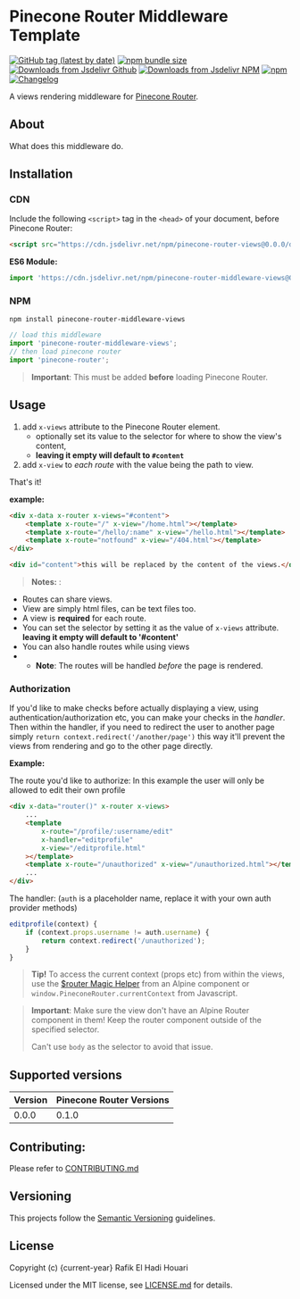 # Pinecone Router Middleware Template

[![GitHub tag (latest by date)](https://img.shields.io/github/v/tag/pinecone-router/middleware-views?color=%2337C8AB&label=version&sort=semver)](https://github.com/pinecone-router/middleware-views/tree/0.0.0)
[![npm bundle size](https://img.shields.io/bundlephobia/minzip/pinecone-router-middleware-views?color=37C8AB)](https://bundlephobia.com/result?p=pinecone-router-middleware-views@0.0.0)
[![Downloads from Jsdelivr Github](https://img.shields.io/jsdelivr/gh/hm/pinecone-router/middleware-views?color=%2337C8AB&logo=github&logoColor=%2337C8AB)](https://www.jsdelivr.com/package/gh/pinecone-router/middleware-views)
[![Downloads from Jsdelivr NPM](https://img.shields.io/jsdelivr/npm/hm/pinecone-router-middleware-views?color=%2337C8AB&&logo=npm)](https://www.jsdelivr.com/package/npm/pinecone-router-middleware-views)
[![npm](https://img.shields.io/npm/dm/pinecone-router-middleware-views?color=37C8AB&label=npm&logo=npm&logoColor=37C8AB)](https://npmjs.com/package/pinecone-router-middleware-views)
[![Changelog](https://img.shields.io/badge/change-log-%2337C8AB)](/CHANGELOG.md)

A views rendering middleware for [Pinecone Router](https://github.com/pinecone-router/router).

## About

What does this middleware do.

## Installation

### CDN

Include the following `<script>` tag in the `<head>` of your document, before Pinecone Router:

```html
<script src="https://cdn.jsdelivr.net/npm/pinecone-router-views@0.0.0/dist/index.umd.js"></script>
```

**ES6 Module:**

```javascript
import 'https://cdn.jsdelivr.net/npm/pinecone-router-middleware-views@0.0.0/dist/index.umd.js';
```

### NPM

```
npm install pinecone-router-middleware-views
```

```javascript
// load this middleware
import 'pinecone-router-middleware-views';
// then load pinecone router
import 'pinecone-router';
```

> **Important**: This must be added **before** loading Pinecone Router.

## Usage

1. add `x-views` attribute to the Pinecone Router element.
    - optionally set its value to the selector for where to show the view's content,
    - **leaving it empty will default to `#content`**
2. add `x-view` to _each route_ with the value being the path to view.

That's it!

**example:**

```html
<div x-data x-router x-views="#content">
	<template x-route="/" x-view="/home.html"></template>
	<template x-route="/hello/:name" x-view="/hello.html"></template>
	<template x-route="notfound" x-view="/404.html"></template>
</div>

<div id="content">this will be replaced by the content of the views.</div>
```

> **Notes:** :

-   Routes can share views.
-   View are simply html files, can be text files too.
-   A view is **required** for each route.
-   You can set the selector by setting it as the value of `x-views` attribute.
    **leaving it empty will default to '#content'**
-   You can also handle routes while using views
-   -   **Note**: The routes will be handled _before_ the page is rendered.

### Authorization

If you'd like to make checks before actually displaying a view, using authentication/authorization etc, you can make your checks in the _handler_. Then within the handler, if you need to redirect the user to another page simply `return context.redirect('/another/page')` this way it'll prevent the views from rendering and go to the other page directly.

**Example:**

The route you'd like to authorize:
In this example the user will only be allowed to edit their own profile

```html
<div x-data="router()" x-router x-views>
	...
	<template
		x-route="/profile/:username/edit"
		x-handler="editprofile"
		x-view="/editprofile.html"
	></template>
	<template x-route="/unauthorized" x-view="/unauthorized.html"></template>
	...
</div>
```

The handler: (`auth` is a placeholder name, replace it with your own auth provider methods)

```js
editprofile(context) {
	if (context.props.username != auth.username) {
		return context.redirect('/unauthorized');
	}
}
```

> **Tip!** To access the current context (props etc) from within the views, use the [$router Magic Helper](https://github.com/pinecone-router/router/#magic-helper) from an Alpine component or `window.PineconeRouter.currentContext` from Javascript.

> **Important**: Make sure the view don't have an Alpine Router component in them! Keep the router component outside of the specified selector.
>
> Can't use `body` as the selector to avoid that issue.

## Supported versions

| Version | Pinecone Router Versions |
| ------- | ------------------------ |
| 0.0.0   | 0.1.0                    |

## Contributing:

Please refer to [CONTRIBUTING.md](/CONTRIBUTING.md)

## Versioning

This projects follow the [Semantic Versioning](https://semver.org/) guidelines.

## License

Copyright (c) {current-year} Rafik El Hadi Houari

Licensed under the MIT license, see [LICENSE.md](LICENSE.md) for details.
